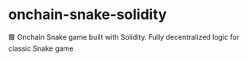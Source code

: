 # onchain-snake-solidity
🟩 Onchain Snake game built with Solidity. Fully decentralized logic for classic Snake game
